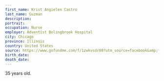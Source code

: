 ```yaml
---
first_name: Krist Angielen Castro
last_name: Guzman
description: 
portrait: 
occupation: Nurse
employer: Adventist Bolingbrook Hospital
city: Chicago
province: Illinois
country: United States
source: https://www.gofundme.com/f/1zwkvsdr80?utm_source=facebook&amp;fbclid=IwAR19ZtGR8RudDwmKkOG77AckALhU9xMQd-NN48kk7Umyw6LR-S2ehbr40KQ
birth_date: 
death_date: 
---
```


35 years old.